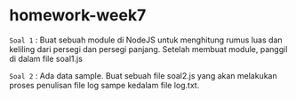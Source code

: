 # homework-week7

`Soal 1` : Buat sebuah module di NodeJS untuk menghitung rumus luas dan keliling dari 
persegi dan persegi panjang. Setelah membuat module, panggil di dalam file soal1.js

`Soal 2` : Ada data sample. Buat sebuah file soal2.js yang akan melakukan proses 
penulisan file log sampe kedalam file log.txt.

